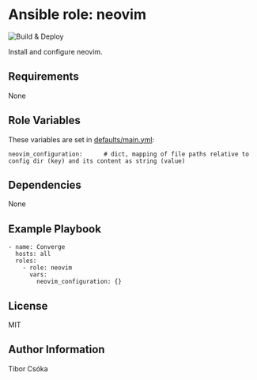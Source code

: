 Ansible role: neovim
=========

![Build & Deploy](https://github.com/Provizanta/ansible-role-neovim/workflows/molecule/badge.svg?branch=main)

Install and configure neovim.

Requirements
------------

None

Role Variables
--------------

These variables are set in [defaults/main.yml](./defaults/main.yml):

    neovim_configuration:      # dict, mapping of file paths relative to config dir (key) and its content as string (value)


Dependencies
------------

None

Example Playbook
----------------

    - name: Converge
      hosts: all
      roles:
        - role: neovim
          vars:
            neovim_configuration: {}

License
-------

MIT

Author Information
------------------

Tibor Csóka
